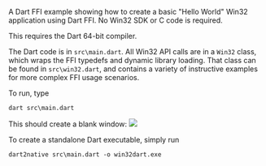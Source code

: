 A Dart FFI example showing how to create a basic "Hello World" Win32
application using Dart FFI. No Win32 SDK or C code is required. 

This requires the Dart 64-bit compiler. 

The Dart code is in `src\main.dart`. All Win32 API calls are in a `Win32`
class, which wraps the FFI typedefs and dynamic library loading. That class can
be found in `src\win32.dart`, and contains a variety of instructive examples
for more complex FFI usage scenarios.

To run, type

```
dart src\main.dart
```

This should create a blank window:
![](https://github.com/timsneath/win32/raw/master/images/win32.PNG)

To create a standalone Dart executable, simply run

```
dart2native src\main.dart -o win32dart.exe
```
